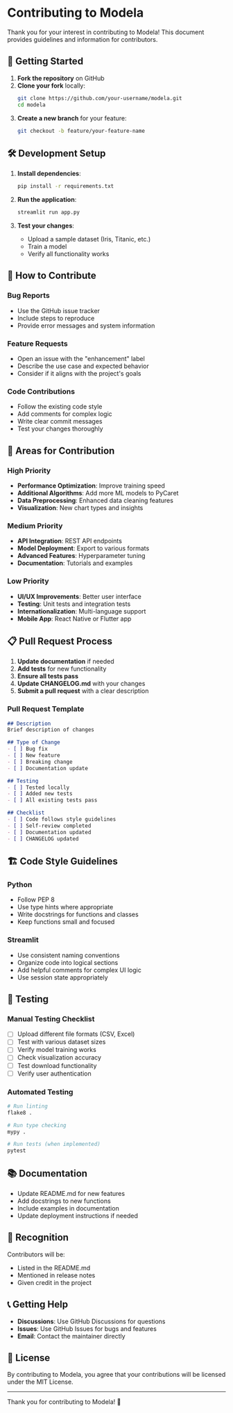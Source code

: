 # Contributing to Modela

Thank you for your interest in contributing to Modela! This document provides guidelines and information for contributors.

## 🚀 Getting Started

1. **Fork the repository** on GitHub
2. **Clone your fork** locally:
   ```bash
   git clone https://github.com/your-username/modela.git
   cd modela
   ```
3. **Create a new branch** for your feature:
   ```bash
   git checkout -b feature/your-feature-name
   ```

## 🛠️ Development Setup

1. **Install dependencies**:
   ```bash
   pip install -r requirements.txt
   ```

2. **Run the application**:
   ```bash
   streamlit run app.py
   ```

3. **Test your changes**:
   - Upload a sample dataset (Iris, Titanic, etc.)
   - Train a model
   - Verify all functionality works

## 📝 How to Contribute

### Bug Reports
- Use the GitHub issue tracker
- Include steps to reproduce
- Provide error messages and system information

### Feature Requests
- Open an issue with the "enhancement" label
- Describe the use case and expected behavior
- Consider if it aligns with the project's goals

### Code Contributions
- Follow the existing code style
- Add comments for complex logic
- Write clear commit messages
- Test your changes thoroughly

## 🎯 Areas for Contribution

### High Priority
- **Performance Optimization**: Improve training speed
- **Additional Algorithms**: Add more ML models to PyCaret
- **Data Preprocessing**: Enhanced data cleaning features
- **Visualization**: New chart types and insights

### Medium Priority
- **API Integration**: REST API endpoints
- **Model Deployment**: Export to various formats
- **Advanced Features**: Hyperparameter tuning
- **Documentation**: Tutorials and examples

### Low Priority
- **UI/UX Improvements**: Better user interface
- **Testing**: Unit tests and integration tests
- **Internationalization**: Multi-language support
- **Mobile App**: React Native or Flutter app

## 📋 Pull Request Process

1. **Update documentation** if needed
2. **Add tests** for new functionality
3. **Ensure all tests pass**
4. **Update CHANGELOG.md** with your changes
5. **Submit a pull request** with a clear description

### Pull Request Template
```markdown
## Description
Brief description of changes

## Type of Change
- [ ] Bug fix
- [ ] New feature
- [ ] Breaking change
- [ ] Documentation update

## Testing
- [ ] Tested locally
- [ ] Added new tests
- [ ] All existing tests pass

## Checklist
- [ ] Code follows style guidelines
- [ ] Self-review completed
- [ ] Documentation updated
- [ ] CHANGELOG updated
```

## 🏗️ Code Style Guidelines

### Python
- Follow PEP 8
- Use type hints where appropriate
- Write docstrings for functions and classes
- Keep functions small and focused

### Streamlit
- Use consistent naming conventions
- Organize code into logical sections
- Add helpful comments for complex UI logic
- Use session state appropriately

## 🐛 Testing

### Manual Testing Checklist
- [ ] Upload different file formats (CSV, Excel)
- [ ] Test with various dataset sizes
- [ ] Verify model training works
- [ ] Check visualization accuracy
- [ ] Test download functionality
- [ ] Verify user authentication

### Automated Testing
```bash
# Run linting
flake8 .

# Run type checking
mypy .

# Run tests (when implemented)
pytest
```

## 📚 Documentation

- Update README.md for new features
- Add docstrings to new functions
- Include examples in documentation
- Update deployment instructions if needed

## 🎉 Recognition

Contributors will be:
- Listed in the README.md
- Mentioned in release notes
- Given credit in the project

## 📞 Getting Help

- **Discussions**: Use GitHub Discussions for questions
- **Issues**: Use GitHub Issues for bugs and features
- **Email**: Contact the maintainer directly

## 📄 License

By contributing to Modela, you agree that your contributions will be licensed under the MIT License.

---

Thank you for contributing to Modela! 🚀
